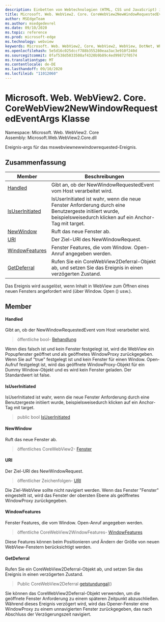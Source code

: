 ```yaml
---
description: Einbetten von Webtechnologien (HTML, CSS und JavaScript) in ihre systemeigenen Anwendungen mit dem Microsoft Edge WebView2-Steuerelement
title: Microsoft. Web. WebView2. Core. CoreWebView2NewWindowRequestedEventArgs
author: MSEdgeTeam
ms.author: msedgedevrel
ms.date: 09/10/2020
ms.topic: reference
ms.prod: microsoft-edge
ms.technology: webview
keywords: Microsoft. Web. WebView2, Core, WebView2, WebView, DotNet, WPF, WinForms, APP, Edge, CoreWebView2, CoreWebView2Controller, Browser Control, Edge HTML, Microsoft. Web. WebView2. Core. CoreWebView2NewWindowRequestedEventArgs
ms.openlocfilehash: 5e5d16c025dccf788b355280eaa3ac3e910f240d
ms.sourcegitcommit: 0faf538d5033508af4320b9b89c4ed99872f0574
ms.translationtype: MT
ms.contentlocale: de-DE
ms.lasthandoff: 09/10/2020
ms.locfileid: "11012060"
---
```

# Microsoft. Web. WebView2. Core. CoreWebView2NewWindowRequestedEventArgs Klasse 

Namespace: Microsoft. Web. WebView2. Core \
Assembly: Microsoft.Web.WebView2.Core.dll

Ereignis-args für das mswebviewnewwindowrequested-Ereignis.

## Zusammenfassung

 Member                        | Beschreibungen
--------------------------------|---------------------------------------------
[Handled](#handled) | Gibt an, ob der NewWindowRequestedEvent vom Host verarbeitet wird.
[IsUserInitiated](#isuserinitiated) | IsUserInitiated ist wahr, wenn die neue Fenster Anforderung durch eine Benutzergeste initiiert wurde, beispielsweisedurch klicken auf ein Anchor-Tag mit target.
[NewWindow](#newwindow) | Ruft das neue Fenster ab.
[URI](#uri) | Der Ziel-URI des NewWindowRequest.
[WindowFeatures](#windowfeatures) | Fenster Features, die vom Window. Open-Anruf angegeben werden.
[GetDeferral](#getdeferral) | Rufen Sie ein CoreWebView2Deferral-Objekt ab, und setzen Sie das Ereignis in einen verzögerten Zustand.

Das Ereignis wird ausgelöst, wenn Inhalt in WebView zum Öffnen eines neuen Fensters angefordert wird (über Window. Open () usw.).

## Member

#### Handled 

Gibt an, ob der NewWindowRequestedEvent vom Host verarbeitet wird.

> öffentliche bool- [Behandlung](#handled)

Wenn dies falsch ist und kein Fenster festgelegt ist, wird die WebView ein Popupfenster geöffnet und als geöffnetes WindowProxy zurückgegeben. Wenn Sie auf "true" festgelegt ist und kein Fenster für einen Window. Open-Aufruf festgelegt ist, wird das geöffnete WindowProxy-Objekt für ein Dummy Window-Objekt und es wird kein Fenster geladen. Der Standardwert ist false.

#### IsUserInitiated 

IsUserInitiated ist wahr, wenn die neue Fenster Anforderung durch eine Benutzergeste initiiert wurde, beispielsweisedurch klicken auf ein Anchor-Tag mit target.

> public bool [IsUserInitiated](#isuserinitiated)

#### NewWindow 

Ruft das neue Fenster ab.

> öffentliches CoreWebView2- [Fenster](#newwindow)

#### URI 

Der Ziel-URI des NewWindowRequest.

> öffentlicher Zeichenfolgen- [URI](#uri)

Die Ziel-WebView sollte nicht navigiert werden. Wenn das Fenster "Fenster" eingestellt ist, wird das Fenster der obersten Ebene als geöffnetes WindowProxy zurückgegeben.

#### WindowFeatures 

Fenster Features, die vom Window. Open-Anruf angegeben werden.

> öffentliche CoreWebView2WindowFeatures- [WindowFeatures](#windowfeatures)

Diese Features können beim Positionieren und Ändern der Größe von neuen WebView-Fenstern berücksichtigt werden.

#### GetDeferral 

Rufen Sie ein CoreWebView2Deferral-Objekt ab, und setzen Sie das Ereignis in einen verzögerten Zustand.

> Public CoreWebView2Deferral [getstundungal](#getdeferral)()

Sie können das CoreWebView2Deferral-Objekt verwenden, um die geöffnete Fenster Anforderung zu einem späteren Zeitpunkt abzuschließen. Während dieses Ereignis verzögert wird, wird das Opener-Fenster eine WindowProxy zu einem unnavigierten Fenster zurückgegeben, das nach Abschluss der Verzögerungszeit navigiert.

